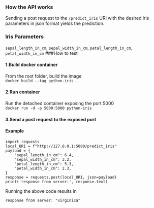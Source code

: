 ### How the API works
Sending a post request to the `/predict_iris` URI with the desired iris 
parameters in json format yields the prediction.
### Iris Parameters
`sepal_length_in_cm`, `sepal_width_in_cm`, `petal_length_in_cm`, 
`petal_width_in_cm`
###How to test
#### 1.Build docker container
From the root folder, build the image  
`docker build --tag python-iris .`
#### 2.Run container
Run the detached container exposing the port 5000  
`docker run -d -p 5000:5000 python-iris`
#### 3.Send a post request to the exposed port

#### Example
    import requests
    local_URI = f"http://127.0.0.1:5000/predict_iris"
    payload = {
        "sepal_length_in_cm": 6.4,
        "sepal_width_in_cm": 3.2,
        "petal_length_in_cm": 5.3,
        "petal_width_in_cm": 2.3,
    }
    response = requests.post(local_URI, json=payload)
    print('response from server:', response.text)
Running the above code results in  
    
    response from server: "virginica"
